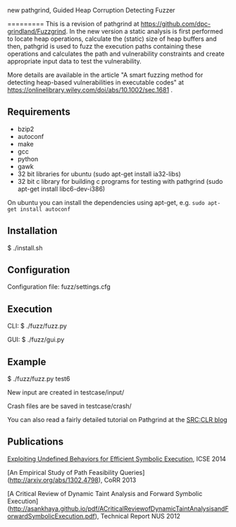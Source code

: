 new pathgrind, Guided Heap Corruption Detecting Fuzzer

=========
This is a revision of pathgrind at https://github.com/dpc-grindland/Fuzzgrind. 
In the new version a static analysis is first performed to locate heap operations, calculate the (static) size of heap buffers and then, pathgrid is used to fuzz the execution paths containing these operations and calculates the path and vulnerability constraints and create appropriate input data to test the vulnerability.  

More details are available in the article "A smart fuzzing method for detecting heap-based vulnerabilities in executable codes" at https://onlinelibrary.wiley.com/doi/abs/10.1002/sec.1681 .

Requirements
------------
- bzip2
- autoconf
- make
- gcc
- python
- gawk
- 32 bit libraries for ubuntu (sudo apt-get install ia32-libs)
- 32 bit c library for building c programs for testing with pathgrind (sudo apt-get install libc6-dev-i386)

On ubuntu you can install the dependencies using apt-get, e.g. `sudo apt-get install autoconf`

Installation
------------
$ ./install.sh

Configuration
-------------
Configuration file: fuzz/settings.cfg

Execution
---------
CLI: $ ./fuzz/fuzz.py

GUI: $ ./fuzz/gui.py

Example
-------
$ ./fuzz/fuzz.py test6
  
New input are created in testcase/input/

Crash files are be saved in testcase/crash/

You can also read a fairly detailed tutorial on Pathgrind at the [SRC:CLR blog](https://blog.sourceclear.com/dynamic-symbolic-execution-with-pathgrind/)

Publications
------------
[Exploiting Undefined Behaviors for Efficient Symbolic Execution](http://dl.acm.org/citation.cfm?doid=2591062.2594450), ICSE 2014

[An Empirical Study of Path Feasibility Queries] (http://arxiv.org/abs/1302.4798), CoRR 2013

[A Critical Review of Dynamic Taint Analysis and Forward Symbolic Execution] (http://asankhaya.github.io/pdf/ACriticalReviewofDynamicTaintAnalysisandForwardSymbolicExecution.pdf), Technical Report NUS 2012
